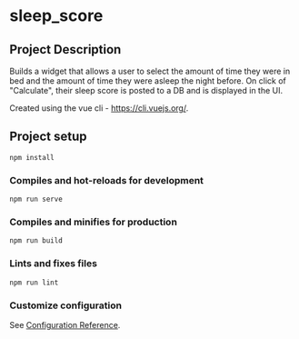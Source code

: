 # sleep_score
## Project Description
Builds a widget that allows a user to select the amount of time they were in bed and the amount of time they were asleep the night before. On click of "Calculate", their sleep score is posted to a DB and is displayed in the UI. 

Created using the vue cli - https://cli.vuejs.org/.

## Project setup
```
npm install
```

### Compiles and hot-reloads for development
```
npm run serve
```

### Compiles and minifies for production
```
npm run build
```

### Lints and fixes files
```
npm run lint
```

### Customize configuration
See [Configuration Reference](https://cli.vuejs.org/config/).
